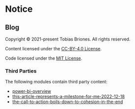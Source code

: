 # Notice

## Blog

Copyright © 2021-present Tobias Briones. All rights reserved.

Content licensed under the [CC-BY-4.0 License](LICENSE-CC).

Code licensed under the [MIT License](LICENSE-MIT).

### Third Parties

The following modules contain third party content:

- [power-bi-overview](ds/ddo-and-power-bi-overview/images/notice.md)
- [this-article-represents-a-milestone-for-me-2022-12-18](philosophy/experience/this-article-represents-a-milestone-for-me-2022-12-18/images/notice.md)
- [the-call-to-action-boils-down-to-cohesion-in-the-end](swe/design/entrepreneurship/the-call-to-action-boils-down-to-cohesion-in-the-end/images/notice.md)

